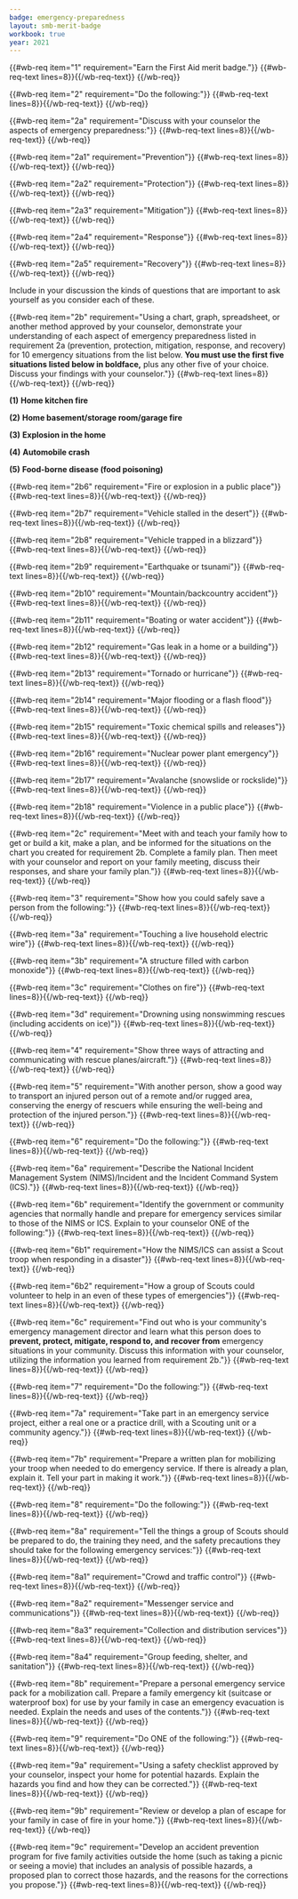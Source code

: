 ```yaml
---
badge: emergency-preparedness
layout: smb-merit-badge
workbook: true
year: 2021
---
```



{{#wb-req item="1" requirement="Earn the First Aid merit badge."}}
{{#wb-req-text lines=8}}{{/wb-req-text}}
{{/wb-req}}

{{#wb-req item="2" requirement="Do the following:"}}
{{#wb-req-text lines=8}}{{/wb-req-text}}
{{/wb-req}}

{{#wb-req item="2a" requirement="Discuss with your counselor the aspects of emergency preparedness:"}}
{{#wb-req-text lines=8}}{{/wb-req-text}}
{{/wb-req}}

{{#wb-req item="2a1" requirement="Prevention"}}
{{#wb-req-text lines=8}}{{/wb-req-text}}
{{/wb-req}}

{{#wb-req item="2a2" requirement="Protection"}}
{{#wb-req-text lines=8}}{{/wb-req-text}}
{{/wb-req}}

{{#wb-req item="2a3" requirement="Mitigation"}}
{{#wb-req-text lines=8}}{{/wb-req-text}}
{{/wb-req}}

{{#wb-req item="2a4" requirement="Response"}}
{{#wb-req-text lines=8}}{{/wb-req-text}}
{{/wb-req}}

{{#wb-req item="2a5" requirement="Recovery"}}
{{#wb-req-text lines=8}}{{/wb-req-text}}
{{/wb-req}}

Include in your discussion the kinds of questions that are important to ask yourself as you consider each of these.

{{#wb-req item="2b" requirement="Using a chart, graph, spreadsheet, or another method approved by your counselor, demonstrate your understanding of each aspect of emergency preparedness listed in requirement 2a (prevention, protection, mitigation, response, and recovery) for 10 emergency situations from the list below. **You must use the first five situations listed below in boldface,** plus any other five of your choice. Discuss your findings with your counselor."}}
{{#wb-req-text lines=8}}{{/wb-req-text}}
{{/wb-req}}

**(1)** **Home kitchen fire**

**(2)** **Home basement/storage room/garage fire**

**(3)** **Explosion in the home**

**(4)** **Automobile crash**

**(5)** **Food-borne disease (food poisoning)**

{{#wb-req item="2b6" requirement="Fire or explosion in a public place"}}
{{#wb-req-text lines=8}}{{/wb-req-text}}
{{/wb-req}}

{{#wb-req item="2b7" requirement="Vehicle stalled in the desert"}}
{{#wb-req-text lines=8}}{{/wb-req-text}}
{{/wb-req}}

{{#wb-req item="2b8" requirement="Vehicle trapped in a blizzard"}}
{{#wb-req-text lines=8}}{{/wb-req-text}}
{{/wb-req}}

{{#wb-req item="2b9" requirement="Earthquake or tsunami"}}
{{#wb-req-text lines=8}}{{/wb-req-text}}
{{/wb-req}}

{{#wb-req item="2b10" requirement="Mountain/backcountry accident"}}
{{#wb-req-text lines=8}}{{/wb-req-text}}
{{/wb-req}}

{{#wb-req item="2b11" requirement="Boating or water accident"}}
{{#wb-req-text lines=8}}{{/wb-req-text}}
{{/wb-req}}

{{#wb-req item="2b12" requirement="Gas leak in a home or a building"}}
{{#wb-req-text lines=8}}{{/wb-req-text}}
{{/wb-req}}

{{#wb-req item="2b13" requirement="Tornado or hurricane"}}
{{#wb-req-text lines=8}}{{/wb-req-text}}
{{/wb-req}}

{{#wb-req item="2b14" requirement="Major flooding or a flash flood"}}
{{#wb-req-text lines=8}}{{/wb-req-text}}
{{/wb-req}}

{{#wb-req item="2b15" requirement="Toxic chemical spills and releases"}}
{{#wb-req-text lines=8}}{{/wb-req-text}}
{{/wb-req}}

{{#wb-req item="2b16" requirement="Nuclear power plant emergency"}}
{{#wb-req-text lines=8}}{{/wb-req-text}}
{{/wb-req}}

{{#wb-req item="2b17" requirement="Avalanche (snowslide or rockslide)"}}
{{#wb-req-text lines=8}}{{/wb-req-text}}
{{/wb-req}}

{{#wb-req item="2b18" requirement="Violence in a public place"}}
{{#wb-req-text lines=8}}{{/wb-req-text}}
{{/wb-req}}

{{#wb-req item="2c" requirement="Meet with and teach your family how to get or build a kit, make a plan, and be informed for the situations on the chart you created for requirement 2b. Complete a family plan. Then meet with your counselor and report on your family meeting, discuss their responses, and share your family plan."}}
{{#wb-req-text lines=8}}{{/wb-req-text}}
{{/wb-req}}

{{#wb-req item="3" requirement="Show how you could safely save a person from the following:"}}
{{#wb-req-text lines=8}}{{/wb-req-text}}
{{/wb-req}}

{{#wb-req item="3a" requirement="Touching a live household electric wire"}}
{{#wb-req-text lines=8}}{{/wb-req-text}}
{{/wb-req}}

{{#wb-req item="3b" requirement="A structure filled with carbon monoxide"}}
{{#wb-req-text lines=8}}{{/wb-req-text}}
{{/wb-req}}

{{#wb-req item="3c" requirement="Clothes on fire"}}
{{#wb-req-text lines=8}}{{/wb-req-text}}
{{/wb-req}}

{{#wb-req item="3d" requirement="Drowning using nonswimming rescues (including accidents on ice)"}}
{{#wb-req-text lines=8}}{{/wb-req-text}}
{{/wb-req}}

{{#wb-req item="4" requirement="Show three ways of attracting and communicating with rescue planes/aircraft."}}
{{#wb-req-text lines=8}}{{/wb-req-text}}
{{/wb-req}}

{{#wb-req item="5" requirement="With another person, show a good way to transport an injured person out of a remote and/or rugged area, conserving the energy of rescuers while ensuring the well-being and protection of the injured person."}}
{{#wb-req-text lines=8}}{{/wb-req-text}}
{{/wb-req}}

{{#wb-req item="6" requirement="Do the following:"}}
{{#wb-req-text lines=8}}{{/wb-req-text}}
{{/wb-req}}

{{#wb-req item="6a" requirement="Describe the National Incident Management System (NIMS)/Incident and the Incident Command System (ICS)."}}
{{#wb-req-text lines=8}}{{/wb-req-text}}
{{/wb-req}}

{{#wb-req item="6b" requirement="Identify the government or community agencies that normally handle and prepare for emergency services similar to those of the NIMS or ICS. Explain to your counselor ONE of the following:"}}
{{#wb-req-text lines=8}}{{/wb-req-text}}
{{/wb-req}}

{{#wb-req item="6b1" requirement="How the NIMS/ICS can assist a Scout troop when responding in a disaster"}}
{{#wb-req-text lines=8}}{{/wb-req-text}}
{{/wb-req}}

{{#wb-req item="6b2" requirement="How a group of Scouts could volunteer to help in an even of these types of emergencies"}}
{{#wb-req-text lines=8}}{{/wb-req-text}}
{{/wb-req}}

{{#wb-req item="6c" requirement="Find out who is your community's emergency management director and learn what this person does to **prevent, protect, mitigate, respond to, and recover from** emergency situations in your community. Discuss this information with your counselor, utilizing the information you learned from requirement 2b."}}
{{#wb-req-text lines=8}}{{/wb-req-text}}
{{/wb-req}}

{{#wb-req item="7" requirement="Do the following:"}}
{{#wb-req-text lines=8}}{{/wb-req-text}}
{{/wb-req}}

{{#wb-req item="7a" requirement="Take part in an emergency service project, either a real one or a practice drill, with a Scouting unit or a community agency."}}
{{#wb-req-text lines=8}}{{/wb-req-text}}
{{/wb-req}}

{{#wb-req item="7b" requirement="Prepare a written plan for mobilizing your troop when needed to do emergency service. If there is already a plan, explain it. Tell your part in making it work."}}
{{#wb-req-text lines=8}}{{/wb-req-text}}
{{/wb-req}}

{{#wb-req item="8" requirement="Do the following:"}}
{{#wb-req-text lines=8}}{{/wb-req-text}}
{{/wb-req}}

{{#wb-req item="8a" requirement="Tell the things a group of Scouts should be prepared to do, the training they need, and the safety precautions they should take for the following emergency services:"}}
{{#wb-req-text lines=8}}{{/wb-req-text}}
{{/wb-req}}

{{#wb-req item="8a1" requirement="Crowd and traffic control"}}
{{#wb-req-text lines=8}}{{/wb-req-text}}
{{/wb-req}}

{{#wb-req item="8a2" requirement="Messenger service and communications"}}
{{#wb-req-text lines=8}}{{/wb-req-text}}
{{/wb-req}}

{{#wb-req item="8a3" requirement="Collection and distribution services"}}
{{#wb-req-text lines=8}}{{/wb-req-text}}
{{/wb-req}}

{{#wb-req item="8a4" requirement="Group feeding, shelter, and sanitation"}}
{{#wb-req-text lines=8}}{{/wb-req-text}}
{{/wb-req}}

{{#wb-req item="8b" requirement="Prepare a personal emergency service pack for a mobilization call. Prepare a family emergency kit (suitcase or waterproof box) for use by your family in case an emergency evacuation is needed. Explain the needs and uses of the contents."}}
{{#wb-req-text lines=8}}{{/wb-req-text}}
{{/wb-req}}

{{#wb-req item="9" requirement="Do ONE of the following:"}}
{{#wb-req-text lines=8}}{{/wb-req-text}}
{{/wb-req}}

{{#wb-req item="9a" requirement="Using a safety checklist approved by your counselor, inspect your home for potential hazards. Explain the hazards you find and how they can be corrected."}}
{{#wb-req-text lines=8}}{{/wb-req-text}}
{{/wb-req}}

{{#wb-req item="9b" requirement="Review or develop a plan of escape for your family in case of fire in your home."}}
{{#wb-req-text lines=8}}{{/wb-req-text}}
{{/wb-req}}

{{#wb-req item="9c" requirement="Develop an accident prevention program for five family activities outside the home (such as taking a picnic or seeing a movie) that includes an analysis of possible hazards, a proposed plan to correct those hazards, and the reasons for the corrections you propose."}}
{{#wb-req-text lines=8}}{{/wb-req-text}}
{{/wb-req}}
